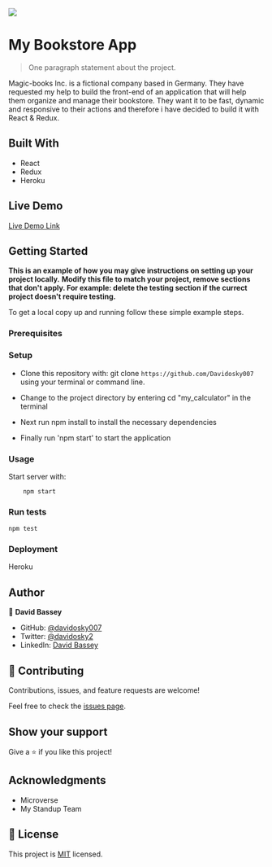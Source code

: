 ![](https://img.shields.io/badge/Microverse-blueviolet)

# My Bookstore App

> One paragraph statement about the project.

<!-- ![screenshot](./app_screenshot.png) -->

Magic-books Inc. is a fictional company based in Germany. They have requested my help to build the front-end of an application that will help them organize and manage their bookstore. They want it to be fast, dynamic and responsive to their actions and therefore i have decided to build it with React & Redux.

## Built With

- React
- Redux
- Heroku

## Live Demo

[Live Demo Link]()


## Getting Started

**This is an example of how you may give instructions on setting up your project locally.**
**Modify this file to match your project, remove sections that don't apply. For example: delete the testing section if the currect project doesn't require testing.**


To get a local copy up and running follow these simple example steps.

### Prerequisites


### Setup

- Clone this repository with: git clone `https://github.com/Davidosky007` using your terminal or command line.

- Change to the project directory by entering cd "my_calculator" in the terminal

- Next run npm install to install the necessary dependencies

- Finally run 'npm start' to start the application

### Usage

Start server with:

```
    npm start
```

### Run tests

```
npm test
```

### Deployment
Heroku
## Author

👤 **David Bassey**

- GitHub: [@davidosky007](https://github.com/davidosky007)
- Twitter: [@davidosky2](https://twitter.com/Davidosky2)
- LinkedIn: [David Bassey](https://www.linkedin.com/in/david-bassey-akan/)

## 🤝 Contributing

Contributions, issues, and feature requests are welcome!

Feel free to check the [issues page](https://github.com/Davidosky007/my_calculator/issues).

## Show your support

Give a ⭐️ if you like this project!

## Acknowledgments

- Microverse
- My Standup Team

## 📝 License

This project is [MIT](lic.url) licensed.